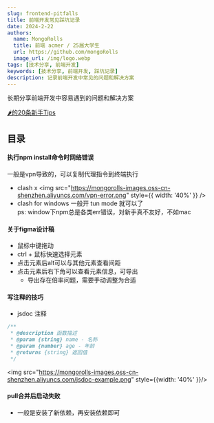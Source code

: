 ```yaml
---
slug: frontend-pitfalls
title: 前端开发常见踩坑记录
date: 2024-2-22
authors:
  name: MongoRolls
  title: 前端 acmer / 25届大学生
  url: https://github.com/mongoRolls
  image_url: /img/logo.webp
tags: [技术分享, 前端开发]
keywords: [技术分享, 前端开发, 踩坑记录]
description: 记录前端开发中常见的问题和解决方案
---
```


长期分享前端开发中容易遇到的问题和解决方案

<!-- truncate -->

[🌶️的20条新手Tips](https://juejin.cn/post/7301947438885191695)

## 目录

#### 执行npm install命令时网络错误

一般是vpn导致的，可以复制代理指令到终端执行

- clash x <img src="<https://mongorolls-images.oss-cn-shenzhen.aliyuncs.com/vpn-error.png>" style={{ width: '40%' }} />
- clash for windows 一般开 tun mode 就可以了  
  ps: window下npm总是各类err错误，对新手真不友好，不如mac

#### 关于figma设计稿

- 鼠标中键拖动
- ctrl + 鼠标快速选择元素
- 点击元素后alt可以与其他元素查看间距
- 点击元素后右下角可以查看元素信息，可导出
  - 导出存在倍率问题，需要手动调整为合适

#### 写注释的技巧

- jsdoc 注释

```javascript
/**
 * @description 函数描述
 * @param {string} name - 名称
 * @param {number} age - 年龄
 * @returns {string} 返回值
 */
```

<img src="<https://mongorolls-images.oss-cn-shenzhen.aliyuncs.com/jsdoc-example.png>" style={{width: '40%' }}/>

#### pull合并后启动失败

- 一般是安装了新依赖，再安装依赖即可
